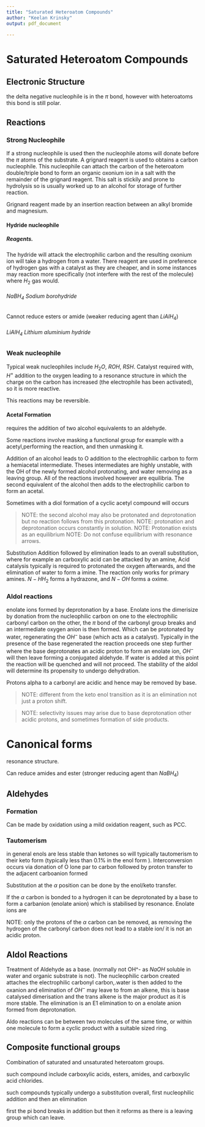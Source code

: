 ```yaml
---
title: "Saturated Heteroatom Compounds"
author: "Keelan Krinsky"
output: pdf_document

---
```


# Saturated Heteroatom Compounds

## Electronic Structure
the delta negative nucleophile is in the $\pi$ bond, however with heteroatoms this bond is still polar. 

## Reactions 

### Strong  Nucleophile 
If a strong nucleophile is used then the nucleophile atoms will donate before the $\pi$ atoms of the substrate. A grignard reagent is used to obtains a carbon nucleophile. This nucleophile can attach the carbon of the heteroatom double/triple bond to form an organic oxonium ion in a salt with the remainder of the grignard reagent. This salt is stickily and prone to hydrolysis so is usually worked up to an alcohol for storage of further reaction.

Grignard reagent made by an insertion reaction between an alkyl bromide and magnesium.

#### Hydride nucleophile 

##### Reagents. 
The hydride will attack the electrophilic carbon and the resulting oxonium ion will take a hydrogen from a water. There reagent are used in preference of hydrogen gas with a catalyst as they are cheaper, and in some instances may reaction more specifically (not interfere with the rest of the molecule) where $H_2$ gas would.

###### $NaBH_4$ Sodium borohydride
Cannot reduce esters or amide (weaker reducing agent than $LiAlH_4$)

###### $LiAlH_4$ Lithium aluminium hydride

### Weak nucleophile
Typical weak nucleophiles include $H_2O$, $ROH$, $RSH$. Catalyst required with, $H^+$ addition to the oxygen leading to a resonance structure in which the charge on the carbon has increased (the electrophile has been activated), so it is more reactive. 


This reactions may be reversible. 

#### Acetal Formation
requires the addition of two alcohol equivalents to an aldehyde. 

Some reactions involve masking a functional group for example with a acetyl,performing the reaction, and then unmasking it. 

Addition of an alcohol leads to O addition to the electrophilic carbon to form a hemiacetal intermediate. Theses intermediates are highly unstable, with the OH of the newly formed alcohol protonating, and water removing as a leaving group. All of the reactions involved however are equilibria. The second equivalent of the alcohol then adds to the electrophilic carbon to form an acetal.

Sometimes with a diol formation of a cyclic acetyl compound will occurs


>NOTE: the second alcohol may also be protonated and deprotonation but no reaction follows from this protonation. 
>NOTE: protonation and deprotonation occurs constantly in solution. 
> NOTE: Protonation exists as an equilibrium 
> NOTE: Do not confuse equilibrium with resonance arrows. 

Substitution
Addition followed by elimination leads to an overall substitution, where for example an carboxylic acid can be attacked by an amine, Acid catalysis typically is required to protonated the oxygen afterwards, and the elimination of water to form a imine. The reaction only works for primary amines. $N-HH_2$ forms a hydrazone, and $N-OH$ forms a oxime. 

### Aldol reactions 
enolate ions formed by deprotonation by a base. Enolate ions the dimerisize by donation from the nucleophilic carbon on one to the electrophilic carbonyl carbon on the other, the $\pi$ bond of the carbonyl group breaks and an intermediate oxygen anion is then formed. Which can be protonated by water, regenerating the $OH^-$ 
base (which acts as a catalyst). Typically in the presence of the base regenerated the reaction proceeds one step further where the base deprotonates an acidic proton to form an enolate ion, $OH^-$ will then leave forming a conjugated aldehyde. If water is added at this point the reaction will be quenched and will not proceed. The stability of the aldol will determine its propensity to undergo dehydration. 

Protons alpha to a carbonyl are acidic and hence may be removed by base. 


>NOTE: different from the keto enol transition as it is an elimination not just a proton shift. 

> NOTE: selectivity issues may arise due to base deprotonation other acidic protons, and sometimes formation of side products. 

# Canonical forms 
resonance structure. 

Can reduce amides and ester (stronger reducing agent than $NaBH_4$)

## Aldehydes

### Formation 
Can be made by oxidation using a mild oxidation reagent, such as PCC.


### Tautomerism
in general enols are less stable than ketones so will typically tautomerism to their keto form (typically less than 0.1\% in the enol form ).
Interconversion occurs via donation of O lone par to carbon followed by proton transfer to the adjacent carboanion formed

Substitution at the $\alpha$ position can be done by the enol/keto transfer. 

If the $\alpha$  carbon is bonded to a hydrogen it can be deprotonated by a base to form a carbanion (enolate anion) which is stabilised by resonance. Enolate ions are 

NOTE: only the protons of the $\alpha$ carbon can be removed, as removing the hydrogen of the carbonyl carbon does not lead to a stable ion/ it is not an acidic proton. 


## Aldol Reactions 
Treatment of Aldehyde as a base. (normally not OH^- as $NaOH$ soluble in water and organic substrate is not). The nucleophilic carbon created attaches the electrophilic carbonyl carbon,.water is then added to the oxanion and elimination of $OH^-$ may leave to from an alkene, this is base catalysed dimerisation and the trans alkene is the major product as it is more stable. The elimination is an E1 elimination to on a enolate anion formed from deprotonation. 

Aldo reactions can be between two molecules of the same time, or within one molecule to form a cyclic product with a suitable sized ring.

## Composite functional groups 
Combination of saturated and unsaturated heteroatom groups. 

such compound include carboxylic acids, esters, amides, and carboxylic acid chlorides. 

such compounds typically undergo a substitution overall, first nucleophilic addition and then an elimination

first the pi bond breaks in addition but then it reforms as there is a leaving group which can leave. 
